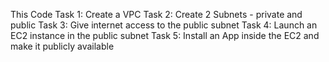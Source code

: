 This Code 
Task 1: Create a VPC
Task 2: Create 2 Subnets - private and public
Task 3: Give internet access to the public subnet
Task 4: Launch an EC2 instance in the public subnet
Task 5: Install an App inside the EC2 and make it publicly available
